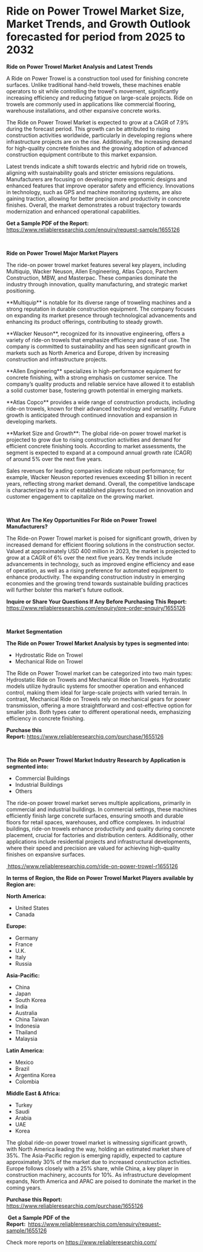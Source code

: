 <p><h1>Ride on Power Trowel Market Size, Market Trends, and Growth Outlook forecasted for period from 2025 to 2032</h1></p><p><strong>Ride on Power Trowel Market Analysis and Latest Trends</strong></p>
<p><p>A Ride on Power Trowel is a construction tool used for finishing concrete surfaces. Unlike traditional hand-held trowels, these machines enable operators to sit while controlling the trowel's movement, significantly increasing efficiency and reducing fatigue on large-scale projects. Ride on trowels are commonly used in applications like commercial flooring, warehouse installations, and other expansive concrete works.</p><p>The Ride on Power Trowel Market is expected to grow at a CAGR of 7.9% during the forecast period. This growth can be attributed to rising construction activities worldwide, particularly in developing regions where infrastructure projects are on the rise. Additionally, the increasing demand for high-quality concrete finishes and the growing adoption of advanced construction equipment contribute to this market expansion. </p><p>Latest trends indicate a shift towards electric and hybrid ride on trowels, aligning with sustainability goals and stricter emissions regulations. Manufacturers are focusing on developing more ergonomic designs and enhanced features that improve operator safety and efficiency. Innovations in technology, such as GPS and machine monitoring systems, are also gaining traction, allowing for better precision and productivity in concrete finishes. Overall, the market demonstrates a robust trajectory towards modernization and enhanced operational capabilities.</p></p>
<p><strong>Get a Sample PDF of the Report:&nbsp;</strong> <a href="https://www.reliableresearchiq.com/enquiry/request-sample/1655126?utm_campaign=2487&utm_medium=2&utm_source=Github&utm_content=ia&utm_term=28022025&utm_id=ride-on-power-trowel">https://www.reliableresearchiq.com/enquiry/request-sample/1655126</a></p>
<p>&nbsp;</p>
<p><strong>Ride on Power Trowel Major Market Players</strong></p>
<p><p>The ride-on power trowel market features several key players, including Multiquip, Wacker Neuson, Allen Engineering, Atlas Copco, Parchem Construction, MBW, and Masterpac. These companies dominate the industry through innovation, quality manufacturing, and strategic market positioning.</p><p>**Multiquip** is notable for its diverse range of troweling machines and a strong reputation in durable construction equipment. The company focuses on expanding its market presence through technological advancements and enhancing its product offerings, contributing to steady growth.</p><p>**Wacker Neuson**, recognized for its innovative engineering, offers a variety of ride-on trowels that emphasize efficiency and ease of use. The company is committed to sustainability and has seen significant growth in markets such as North America and Europe, driven by increasing construction and infrastructure projects.</p><p>**Allen Engineering** specializes in high-performance equipment for concrete finishing, with a strong emphasis on customer service. The company’s quality products and reliable service have allowed it to establish a solid customer base, fostering growth potential in emerging markets.</p><p>**Atlas Copco** provides a wide range of construction products, including ride-on trowels, known for their advanced technology and versatility. Future growth is anticipated through continued innovation and expansion in developing markets.</p><p>**Market Size and Growth**: The global ride-on power trowel market is projected to grow due to rising construction activities and demand for efficient concrete finishing tools. According to market assessments, the segment is expected to expand at a compound annual growth rate (CAGR) of around 5% over the next five years.</p><p>Sales revenues for leading companies indicate robust performance; for example, Wacker Neuson reported revenues exceeding $1 billion in recent years, reflecting strong market demand. Overall, the competitive landscape is characterized by a mix of established players focused on innovation and customer engagement to capitalize on the growing market.</p></p>
<p>&nbsp;</p>
<p><strong>What Are The Key Opportunities For Ride on Power Trowel Manufacturers?</strong></p>
<p><p>The Ride-on Power Trowel market is poised for significant growth, driven by increased demand for efficient flooring solutions in the construction sector. Valued at approximately USD 400 million in 2023, the market is projected to grow at a CAGR of 6% over the next five years. Key trends include advancements in technology, such as improved engine efficiency and ease of operation, as well as a rising preference for automated equipment to enhance productivity. The expanding construction industry in emerging economies and the growing trend towards sustainable building practices will further bolster this market's future outlook.</p></p>
<p><strong>Inquire or Share Your Questions If Any Before Purchasing This Report:</strong> <a href="https://www.reliableresearchiq.com/enquiry/pre-order-enquiry/1655126?utm_campaign=2487&utm_medium=2&utm_source=Github&utm_content=ia&utm_term=28022025&utm_id=ride-on-power-trowel">https://www.reliableresearchiq.com/enquiry/pre-order-enquiry/1655126</a></p>
<p>&nbsp;</p>
<p><strong>Market Segmentation</strong></p>
<p><strong>The Ride on Power Trowel Market Analysis by types is segmented into:</strong></p>
<p><ul><li>Hydrostatic Ride on Trowel</li><li>Mechanical Ride on Trowel</li></ul></p>
<p><p>The Ride on Power Trowel market can be categorized into two main types: Hydrostatic Ride on Trowels and Mechanical Ride on Trowels. Hydrostatic models utilize hydraulic systems for smoother operation and enhanced control, making them ideal for large-scale projects with varied terrain. In contrast, Mechanical Ride on Trowels rely on mechanical gears for power transmission, offering a more straightforward and cost-effective option for smaller jobs. Both types cater to different operational needs, emphasizing efficiency in concrete finishing.</p></p>
<p><strong>Purchase this Report:&nbsp;</strong><a href="https://www.reliableresearchiq.com/purchase/1655126?utm_campaign=2487&utm_medium=2&utm_source=Github&utm_content=ia&utm_term=28022025&utm_id=ride-on-power-trowel">https://www.reliableresearchiq.com/purchase/1655126</a></p>
<p>&nbsp;</p>
<p><strong>The Ride on Power Trowel Market Industry Research by Application is segmented into:</strong></p>
<p><ul><li>Commercial Buildings</li><li>Industrial Buildings</li><li>Others</li></ul></p>
<p><p>The ride-on power trowel market serves multiple applications, primarily in commercial and industrial buildings. In commercial settings, these machines efficiently finish large concrete surfaces, ensuring smooth and durable floors for retail spaces, warehouses, and office complexes. In industrial buildings, ride-on trowels enhance productivity and quality during concrete placement, crucial for factories and distribution centers. Additionally, other applications include residential projects and infrastructural developments, where their speed and precision are valued for achieving high-quality finishes on expansive surfaces.</p></p>
<p><a href="https://www.reliableresearchiq.com/ride-on-power-trowel-r1655126?utm_campaign=2487&utm_medium=2&utm_source=Github&utm_content=ia&utm_term=28022025&utm_id=ride-on-power-trowel">&nbsp;https://www.reliableresearchiq.com/ride-on-power-trowel-r1655126</a></p>
<p><strong>In terms of Region, the Ride on Power Trowel Market Players available by Region are:</strong></p>
<p>
    <p> <strong> North America: </strong>
        <ul>
            <li>United States</li>
            <li>Canada</li>
        </ul>
        </p> 
    <p> <strong> Europe: </strong>
        <ul>
            <li>Germany</li>
            <li>France</li>
            <li>U.K.</li>
            <li>Italy</li>
            <li>Russia</li>
        </ul>
        </p> 
    <p> <strong> Asia-Pacific: </strong>
        <ul>
            <li>China</li>
            <li>Japan</li>
            <li>South Korea</li>
            <li>India</li>
            <li>Australia</li>
            <li>China Taiwan</li>
            <li>Indonesia</li>
            <li>Thailand</li>
            <li>Malaysia</li>
        </ul>
        </p> 
    <p> <strong> Latin America: </strong>
        <ul>
            <li>Mexico</li>
            <li>Brazil</li>
            <li>Argentina Korea</li>
            <li>Colombia</li>
        </ul>
        </p> 
    <p> <strong> Middle East & Africa: </strong>
        <ul>
            <li>Turkey</li>
            <li>Saudi</li>
            <li>Arabia</li>
            <li>UAE</li>
            <li>Korea</li>
        </ul>
    </p>
    </p>
<p><p>The global ride-on power trowel market is witnessing significant growth, with North America leading the way, holding an estimated market share of 35%. The Asia-Pacific region is emerging rapidly, expected to capture approximately 30% of the market due to increased construction activities. Europe follows closely with a 25% share, while China, a key player in construction machinery, accounts for 10%. As infrastructure development expands, North America and APAC are poised to dominate the market in the coming years.</p></p>
<p><strong>Purchase this Report: </strong><a href="https://www.reliableresearchiq.com/purchase/1655126?utm_campaign=2487&utm_medium=2&utm_source=Github&utm_content=ia&utm_term=28022025&utm_id=ride-on-power-trowel">https://www.reliableresearchiq.com/purchase/1655126</a></p>
<p>&nbsp;<strong>Get a Sample PDF of the Report:&nbsp;&nbsp;</strong><a href="https://www.reliableresearchiq.com/enquiry/request-sample/1655126?utm_campaign=2487&utm_medium=2&utm_source=Github&utm_content=ia&utm_term=28022025&utm_id=ride-on-power-trowel">https://www.reliableresearchiq.com/enquiry/request-sample/1655126</a></p>
<p><strong></strong></p>
<p>Check more reports on <a href="https://www.reliableresearchiq.com/?utm_campaign=2487&utm_medium=2&utm_source=Github&utm_content=ia&utm_term=28022025&utm_id=ride-on-power-trowel">https://www.reliableresearchiq.com/</a></p>